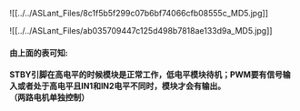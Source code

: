 
![[../../ASLant_Files/8c1f5b5f299c07b6bf74066cfb08555c_MD5.jpg]]

![[../../ASLant_Files/ab035709447c125d498b7818ae133d9a_MD5.jpg]]

#### 由上面的表可知:  
**STBY引脚在高电平的时候模块是正常工作，低电平模块待机；PWM要有信号输入或者处于高电平且IN1和IN2电平不同时，模块才会有输出。**  
**（两路电机单独控制）**


